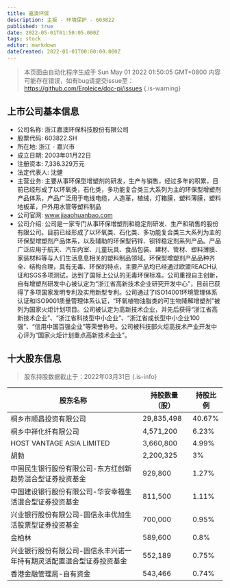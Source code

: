 ```yaml
---
title: 嘉澳环保
description: 主板 - 环境保护 - 603822
published: true
date: 2022-05-01T01:50:05.000Z
tags: stock
editor: markdown
dateCreated: 2022-01-01T00:00:00.000Z
---
```


> 本页面由自动化程序生成于 Sun May 01 2022 01:50:05 GMT+0800
> 内容可能存在错误，如有bug请提交issue至：https://github.com/Eroleice/doc-pi/issues
{.is-warning}

## 上市公司基本信息
- 公司名称: 浙江嘉澳环保科技股份有限公司
- 股票代码: 603822.SH
- 所在地: 浙江 - 嘉兴市
- 成立日期: 2003年01月22日
- 注册资本: 7,336.329万元
- 法定代表人: 沈健
- 主营业务: 主要从事环保型增塑剂的研发，生产与销售，经过多年的积累，目前已经形成了以环氧类，石化类，多功能复合类三大系列为主的环保型增塑剂产品体系，产品广泛用于电线电缆，人造革，植绒，灯箱膜，塑料薄膜，塑料地板革，户外用水管等塑料制品
- 公司官网: www.jiaaohuanbao.com
- 公司介绍: 公司是一家专门从事环保增塑剂和稳定剂研发、生产和销售的股份有限公司。目前已经形成了以环氧类、石化类、多功能复合类三大系列为主的环保型增塑剂产品体系，以及辅助的环保型钙锌、钡锌稳定剂系列产品。产品广泛应用于航天、汽车内室、儿童玩具、食品包装、建材、管材、塑料薄膜、家装材料等与人们生活息息相关的塑料制品领域。环保型增塑剂产品品种齐全、结构合理，具有无毒、环保的特点，主要产品均已经通过欧盟REACH认证和SGS多项测试，达到了国际上公认的无毒环保标准。公司重视自主创新，自有增塑剂研发中心被认定为“浙江省高新技术企业研究开发中心”，目前已获得了多项国家发明专利及实用新型专利。公司通过了ISO14001环境管理体系认证和ISO9001质量管理体系认证，“环氧植物油脂类的可生物降解增塑剂”被列为国家火炬计划项目。公司被认定为高新技术企业，并先后获得“浙江省高新技术企业”、“浙江省科技型中小企业”、“浙江省成长型中小企业100强”、“信用中国百强企业”等荣誉称号。公司被科技部火炬高技术产业开发中心评为“国家火炬计划重点高新技术企业”。


## 十大股东信息
> 股东持股数据截止于：2022年03月31日
{.is-info}

| 股东名称 | 持股数量（股） | 持股比例 |
| --- | --- | --- |
| 桐乡市顺昌投资有限公司 | 29,835,498 | 40.67% |
| 桐乡中祥化纤有限公司 | 4,571,200 | 6.23% |
| HOST VANTAGE ASIA LIMITED | 3,660,800 | 4.99% |
| 胡勃 | 2,200,325 | 3% |
| 中国民生银行股份有限公司-东方红创新趋势混合型证券投资基金 | 929,800 | 1.27% |
| 中国建设银行股份有限公司-华安幸福生活混合型证券投资基金 | 811,500 | 1.11% |
| 兴业银行股份有限公司-圆信永丰优加生活股票型证券投资基金 | 700,000 | 0.95% |
| 金柏林 | 589,600 | 0.8% |
| 兴业银行股份有限公司-圆信永丰兴诺一年持有期灵活配置混合型证券投资基金 | 552,189 | 0.75% |
| 香港金融管理局-自有资金 | 543,466 | 0.74% |




